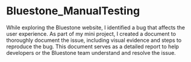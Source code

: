 # Bluestone_ManualTesting
While exploring the Bluestone website, I identified a bug that affects the user experience. As part of my mini project, I created a document to thoroughly document the issue, including visual evidence and steps to reproduce the bug. This document serves as a detailed report to help developers or the Bluestone team understand and resolve the issue.
